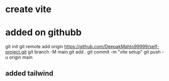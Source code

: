 # create vite 

# added on githubb
git init
git remote add origin https://github.com/DeepakMahto99999/self-project.git
git branch -M main
git add .
git commit -m "vite setup"
git push -u origin main



## added tailwind 
